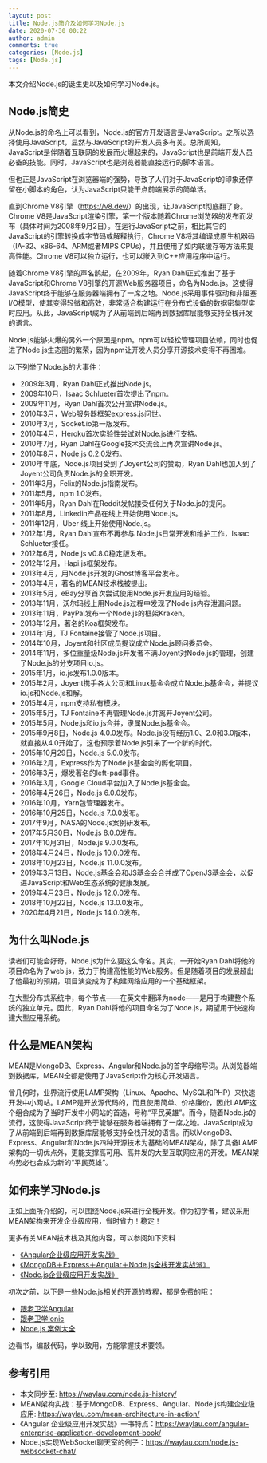 ```yaml
---
layout: post
title: Node.js简介及如何学习Node.js
date: 2020-07-30 00:22
author: admin
comments: true
categories: [Node.js]
tags: [Node.js]
---
```



本文介绍Node.js的诞生史以及如何学习Node.js。

<!-- more -->

## Node.js简史


从Node.js的命名上可以看到，Node.js的官方开发语言是JavaScript。之所以选择使用JavaScript，显然与JavaScript的开发人员多有关。总所周知，JavaScript是伴随着互联网的发展而火爆起来的，JavaScript也是前端开发人员必备的技能。同时，JavaScript也是浏览器能直接运行的脚本语言。

但也正是JavaScript在浏览器端的强势，导致了人们对于JavaScript的印象还停留在小脚本的角色，认为JavaScript只能干点前端展示的简单活。

直到Chrome V8引擎（<https://v8.dev/>）的出现，让JavaScript彻底翻了身。Chrome V8是JavaScript渲染引擎，第一个版本随着Chrome浏览器的发布而发布（具体时间为2008年9月2日）。在运行JavaScript之前，相比其它的JavaScript的引擎转换成字节码或解释执行，Chrome V8将其编译成原生机器码（IA-32、x86-64、ARM或者MIPS CPUs），并且使用了如内联缓存等方法来提高性能。Chrome V8可以独立运行，也可以嵌入到C++应用程序中运行。

随着Chrome V8引擎的声名鹊起，在2009年，Ryan Dahl正式推出了基于JavaScript和Chrome V8引擎的开源Web服务器项目，命名为Node.js。这使得JavaScript终于能够在服务器端拥有了一席之地。Node.js采用事件驱动和非阻塞I/O模型，使其变得轻微和高效，非常适合构建运行在分布式设备的数据密集型实时应用。从此，JavaScript成为了从前端到后端再到数据库层能够支持全栈开发的语言。

Node.js能够火爆的另外一个原因是npm。npm可以轻松管理项目依赖，同时也促进了Node.js生态圈的繁荣，因为npm让开发人员分享开源技术变得不再困难。

以下列举了Node.js的大事件：

* 2009年3月，Ryan Dahl正式推出Node.js。
* 2009年10月，Isaac Schlueter首次提出了npm。
* 2009年11月，Ryan Dahl首次公开宣讲Node.js。
* 2010年3月，Web服务器框架express.js问世。
* 2010年3月，Socket.io第一版发布。
* 2010年4月，Heroku首次实验性尝试对Node.js进行支持。
* 2010年7月，Ryan Dahl在Google技术交流会上再次宣讲Node.js。
* 2010年8月，Node.js 0.2.0发布。
* 2010年年底，Node.js项目受到了Joyent公司的赞助，Ryan Dahl也加入到了Joyent公司负责Node.js的全职开发。
* 2011年3月，Felix的Node.js指南发布。
* 2011年5月，npm 1.0发布。
* 2011年5月，Ryan Dahl在Reddit发帖接受任何关于Node.js的提问。
* 2011年8月，Linkedin产品在线上开始使用Node.js。
* 2011年12月，Uber 线上开始使用Node.js。
* 2012年1月，Ryan Dahl宣布不再参与 Node.js日常开发和维护工作，Isaac Schlueter接任。
* 2012年6月，Node.js v0.8.0稳定版发布。
* 2012年12月，Hapi.js框架发布。
* 2013年4月，用Node.js开发的Ghost博客平台发布。
* 2013年4月，著名的MEAN技术栈被提出。
* 2013年5月，eBay分享首次尝试使用Node.js开发应用的经验。
* 2013年11月，沃尔玛线上用Node.js过程中发现了Node.js内存泄漏问题。
* 2013年11月，PayPal发布一个Node.js的框架Kraken。
* 2013年12月，著名的Koa框架发布。
* 2014年1月，TJ Fontaine接管了Node.js项目。
* 2014年10月，Joyent和社区成员提议成立Node.js顾问委员会。
* 2014年11月，多位重量级Node.js开发者不满Joyent对Node.js的管理，创建了Node.js的分支项目io.js。
* 2015年1月，io.js发布1.0.0版本。
* 2015年2月，Joyent携手各大公司和Linux基金会成立Node.js基金会，并提议io.js和Node.js和解。
* 2015年4月，npm支持私有模块。
* 2015年5月，TJ Fontaine不再管理Node.js并离开Joyent公司。
* 2015年5月，Node.js和io.js合并，隶属Node.js基金会。
* 2015年9月8日，Node.js 4.0.0发布。Node.js没有经历1.0、2.0和3.0版本，就直接从4.0开始了，这也预示着Node.js引来了一个新的时代。
* 2015年10月29日，Node.js 5.0.0发布。
* 2016年2月，Express作为了Node.js基金会的孵化项目。
* 2016年3月，爆发著名的left-pad事件。
* 2016年3月，Google Cloud平台加入了Node.js基金会。
* 2016年4月26日，Node.js 6.0.0发布。
* 2016年10月，Yarn包管理器发布。
* 2016年10月25日，Node.js 7.0.0发布。
* 2017年9月，NASA的Node.js案例研发布。
* 2017年5月30日，Node.js 8.0.0发布。
* 2017年10月31日，Node.js 9.0.0发布。
* 2018年4月24日，Node.js 10.0.0发布。
* 2018年10月23日，Node.js 11.0.0发布。
* 2019年3月13日，Node.js基金会和JS基金会合并成了OpenJS基金会，以促进JavaScript和Web生态系统的健康发展。
* 2019年4月23日，Node.js 12.0.0发布。
* 2018年10月22日，Node.js 13.0.0发布。
* 2020年4月21日，Node.js 14.0.0发布。

## 为什么叫Node.js

读者们可能会好奇，Node.js为什么要这么命名。其实，一开始Ryan Dahl将他的项目命名为了web.js，致力于构建高性能的Web服务。但是随着项目的发展超出了他最初的预期，项目演变成为了构建网络应用的一个基础框架。

在大型分布式系统中，每个节点——在英文中翻译为node——是用于构建整个系统的独立单元。因此，Ryan Dahl将他的项目命名为了Node.js，期望用于快速构建大型应用系统。


## 什么是MEAN架构

MEAN是MongoDB、Express、Angular和Node.js的首字母缩写词。从浏览器端到数据库，MEAN全都是使用了JavaScript作为核心开发语言。

曾几何时，业界流行使用LAMP架构（Linux、Apache、MySQL和PHP）来快速开发中小网站。LAMP是开放源代码的，而且使用简单、价格廉价，因此LAMP这个组合成为了当时开发中小网站的首选，号称“平民英雄”。而今，随着Node.js的流行，这使得JavaScript终于能够在服务器端拥有了一席之地。JavaScript成为了从前端到后端再到数据库层能够支持全栈开发的语言。而以MongoDB、Express、Angular和Node.js四种开源技术为基础的MEAN架构，除了具备LAMP架构的一切优点外，更能支撑高可用、高并发的大型互联网应用的开发。MEAN架构势必也会成为新的“平民英雄”。

## 如何来学习Node.js

正如上面所介绍的，可以围绕Node.js来进行全栈开发。作为初学者，建议采用MEAN架构来开发企业级应用，省时省力！稳定！

更多有关MEAN技术栈及其他内容，可以参阅如下资料：


* [《Angular企业级应用开发实战》](https://item.jd.com/12644232.html)
* [《MongoDB＋Express＋Angular＋Node.js全栈开发实战派》](https://item.jd.com/12874838.html)
* [《Node.js企业级应用开发实战》](https://item.jd.com/12924544.html)

初次之前，以下是一些Node.js相关的开源的教程，都是免费的哦：

* [跟老卫学Angular](https://github.com/waylau/angular-tutorial)
* [跟老卫学Ionic](https://github.com/waylau/ionic-framework-tutorial)
* [Node.js 案例大全](https://github.com/waylau/nodejs-book-samples)


边看书，编敲代码，学以致用，方能掌握技术要领。

## 参考引用

* 本文同步至: <https://waylau.com/node.js-history/>
* MEAN架构实战：基于MongoDB、Express、Angular、Node.js构建企业级应用: <https://waylau.com/mean-architecture-in-action/>
* 《Angular 企业级应用开发实战》一书特点：<https://waylau.com/angular-enterprise-application-development-book/>
* Node.js实现WebSocket聊天室的例子：<https://waylau.com/node.js-websocket-chat/>